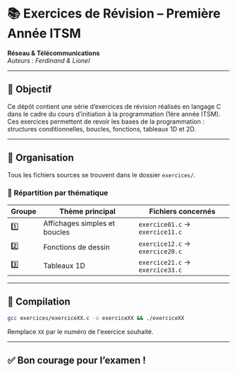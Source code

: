 # 📚 Exercices de Révision – Première Année ITSM  
**Réseau & Télécommunications**  
_Auteurs : Ferdinand & Lionel_

---

## 🎯 Objectif

Ce dépôt contient une série d’exercices de révision réalisés en langage C dans le cadre du cours d’initiation à la programmation (1ère année ITSM).  
Ces exercices permettent de revoir les bases de la programmation : structures conditionnelles, boucles, fonctions, tableaux 1D et 2D.

---

## 📁 Organisation

Tous les fichiers sources se trouvent dans le dossier `exercices/`.

### 🔗 Répartition par thématique

| Groupe | Thème principal | Fichiers concernés |
|--------|------------------|--------------------|
| 1️⃣     | Affichages simples et boucles | `exercice01.c` → `exercice11.c` |
| 2️⃣     | Fonctions de dessin | `exercice12.c` → `exercice20.c` |
| 3️⃣     | Tableaux 1D | `exercice21.c` → `exercice33.c` |

---

## 🧪 Compilation

```bash
gcc exercices/exerciceXX.c -o exerciceXX && ./exerciceXX
```

Remplace `XX` par le numéro de l'exercice souhaité.

---

## ✅ Bon courage pour l’examen !
